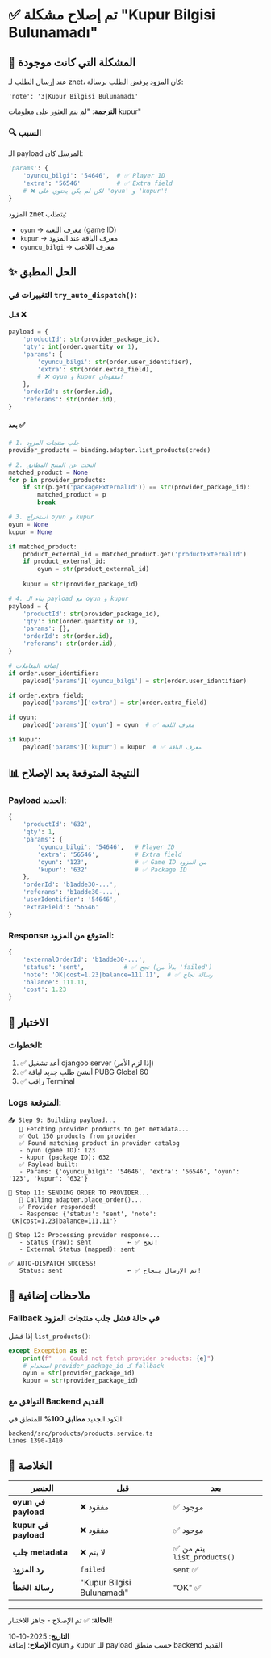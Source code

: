 # ✅ تم إصلاح مشكلة "Kupur Bilgisi Bulunamadı"

## 🐛 المشكلة التي كانت موجودة

عند إرسال الطلب لـ znet، كان المزود يرفض الطلب برسالة:
```
'note': '3|Kupur Bilgisi Bulunamadı'
```
**الترجمة**: "لم يتم العثور على معلومات kupur"

### 🔍 السبب

الـ payload المرسل كان:
```python
'params': {
    'oyuncu_bilgi': '54646',  # ✅ Player ID
    'extra': '56546'          # ✅ Extra field
    # ❌ لكن لم يكن يحتوي على 'oyun' و 'kupur'!
}
```

المزود znet يتطلب:
- `oyun` → معرف اللعبة (game ID)
- `kupur` → معرف الباقة عند المزود
- `oyuncu_bilgi` → معرف اللاعب

## ✨ الحل المطبق

### التغييرات في `try_auto_dispatch()`:

#### قبل ❌
```python
payload = {
    'productId': str(provider_package_id),
    'qty': int(order.quantity or 1),
    'params': {
        'oyuncu_bilgi': str(order.user_identifier),
        'extra': str(order.extra_field),
        # ❌ oyun و kupur مفقودان!
    },
    'orderId': str(order.id),
    'referans': str(order.id),
}
```

#### بعد ✅
```python
# 1. جلب منتجات المزود
provider_products = binding.adapter.list_products(creds)

# 2. البحث عن المنتج المطابق
matched_product = None
for p in provider_products:
    if str(p.get('packageExternalId')) == str(provider_package_id):
        matched_product = p
        break

# 3. استخراج oyun و kupur
oyun = None
kupur = None

if matched_product:
    product_external_id = matched_product.get('productExternalId')
    if product_external_id:
        oyun = str(product_external_id)
    
    kupur = str(provider_package_id)

# 4. بناء الـ payload مع oyun و kupur
payload = {
    'productId': str(provider_package_id),
    'qty': int(order.quantity or 1),
    'params': {},
    'orderId': str(order.id),
    'referans': str(order.id),
}

# إضافة المعاملات
if order.user_identifier:
    payload['params']['oyuncu_bilgi'] = str(order.user_identifier)

if order.extra_field:
    payload['params']['extra'] = str(order.extra_field)

if oyun:
    payload['params']['oyun'] = oyun  # ✅ معرف اللعبة

if kupur:
    payload['params']['kupur'] = kupur  # ✅ معرف الباقة
```

## 📊 النتيجة المتوقعة بعد الإصلاح

### Payload الجديد:
```python
{
    'productId': '632',
    'qty': 1,
    'params': {
        'oyuncu_bilgi': '54646',   # Player ID
        'extra': '56546',          # Extra field
        'oyun': '123',             # ✅ Game ID من المزود
        'kupur': '632'             # ✅ Package ID
    },
    'orderId': 'b1adde30-...',
    'referans': 'b1adde30-...',
    'userIdentifier': '54646',
    'extraField': '56546'
}
```

### Response المتوقع من المزود:
```python
{
    'externalOrderId': 'b1adde30-...',
    'status': 'sent',           # ✅ نجح (بدلاً من 'failed')
    'note': 'OK|cost=1.23|balance=111.11',  # ✅ رسالة نجاح
    'balance': 111.11,
    'cost': 1.23
}
```

## 🧪 الاختبار

### الخطوات:
1. ✅ أعد تشغيل djangoo server (إذا لزم الأمر)
2. ✅ أنشئ طلب جديد لباقة PUBG Global 60
3. ✅ راقب Terminal

### Logs المتوقعة:
```
📤 Step 9: Building payload...
   📡 Fetching provider products to get metadata...
   ✅ Got 150 products from provider
   ✅ Found matching product in provider catalog
   - oyun (game ID): 123
   - kupur (package ID): 632
   ✅ Payload built:
   - Params: {'oyuncu_bilgi': '54646', 'extra': '56546', 'oyun': '123', 'kupur': '632'}

🚀 Step 11: SENDING ORDER TO PROVIDER...
   📡 Calling adapter.place_order()...
   ✅ Provider responded!
   - Response: {'status': 'sent', 'note': 'OK|cost=1.23|balance=111.11'}

📝 Step 12: Processing provider response...
   - Status (raw): sent          ← ✅ نجح!
   - External Status (mapped): sent

✅ AUTO-DISPATCH SUCCESS!
   Status: sent                  ← ✅ تم الإرسال بنجاح!
```

## 📝 ملاحظات إضافية

### Fallback في حالة فشل جلب منتجات المزود
إذا فشل `list_products()`:
```python
except Exception as e:
    print(f"   ⚠️ Could not fetch provider products: {e}")
    # استخدام provider_package_id كـ fallback
    oyun = str(provider_package_id)
    kupur = str(provider_package_id)
```

### التوافق مع Backend القديم
الكود الجديد **مطابق 100%** للمنطق في:
```
backend/src/products/products.service.ts
Lines 1390-1410
```

## 🎯 الخلاصة

| العنصر | قبل | بعد |
|--------|-----|-----|
| **oyun في payload** | ❌ مفقود | ✅ موجود |
| **kupur في payload** | ❌ مفقود | ✅ موجود |
| **جلب metadata** | ❌ لا يتم | ✅ يتم من `list_products()` |
| **رد المزود** | `failed` | `sent` ✅ |
| **رسالة الخطأ** | "Kupur Bilgisi Bulunamadı" | "OK" ✅ |

---

**الحالة**: ✅ تم الإصلاح - جاهز للاختبار!

**التاريخ**: 2025-10-10  
**الإصلاح**: إضافة oyun و kupur للـ payload حسب منطق backend القديم
